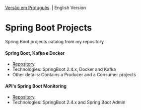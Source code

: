 [Versão em Protuguês](https://github.com/alex-girao/springboot-projects/blob/main/README.md). | English Version

# Spring Boot Projects
Spring Boot projects catalog from my repository

#### Spring Boot, Kafka e Docker
* [Repository](https://github.com/alex-girao/springboot-kafka-docker).
* Technologies: SpringBoot 2.4.x, Docker and Kafka
* Other details: Contains a Producer and a Consumer projects

#### API's Spring Boot Monitoring
* [Repository](https://github.com/alex-girao/monitoramentoapispringboot).
* Technologies: SpringBoot 2.4.x and Spring Boot Admin
